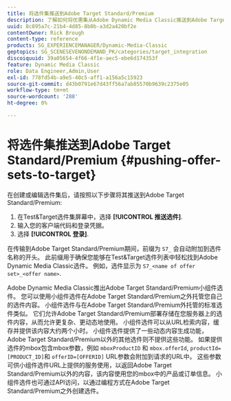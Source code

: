 ```yaml
---
title: 将选件集推送到Adobe Target Standard/Premium
description: 了解如何将优惠集从Adobe Dynamic Media Classic推送到Adobe Target Standard/Premium。
uuid: 8c895a7c-21b4-4d85-8b0b-a3d2a420bf2e
contentOwner: Rick Brough
content-type: reference
products: SG_EXPERIENCEMANAGER/Dynamic-Media-Classic
geptopics: SG_SCENESEVENONDEMAND_PK/categories/target_integration
discoiquuid: 39a05654-4f66-4f1e-aec5-ebe6d174353f
feature: Dynamic Media Classic
role: Data Engineer,Admin,User
exl-id: 778fd54b-a9e5-40c5-aff1-a156a5c15923
source-git-commit: d43b0791e67d43ff56a7ab85570b9639c2375e05
workflow-type: tm+mt
source-wordcount: '288'
ht-degree: 0%

---
```


# 将选件集推送到Adobe Target Standard/Premium {#pushing-offer-sets-to-target}

在创建或编辑选件集后，请按照以下步骤将其推送到Adobe Target Standard/Premium:

1. 在Test&amp;Target选件集屏幕中，选择 **[!UICONTROL 推送选件]**.
1. 输入您的客户端代码和登录凭据。
1. 选择 **[!UICONTROL 登录]**.

在传输到Adobe Target Standard/Premium期间，前缀为 `S7_` 会自动附加到选件名称的开头。 此前缀用于确保您能够在Test&amp;Target选件列表中轻松找到Adobe Dynamic Media Classic选件。 例如，选件显示为 `S7_<name of offer set>_<offer name>`.

Adobe Dynamic Media Classic推出Adobe Target Standard/Premium小组件选件。 您可以使用小组件选件在Adobe Target Standard/Premium之外托管您自己的选件内容。 小组件选件与在Adobe Target Standard/Premium外托管的标准选件类似。 它们允许Adobe Target Standard/Premium部署存储在您服务器上的选件内容，从而允许更复杂、更动态地使用。 小组件选件可以从URL检索内容，缓存并提供该内容大约两个小时。 小组件选件提供了一些动态内容生成功能，Adobe Target Standard/Premium以外的其他选件则不提供这些功能。 如果提供选件的mbox包含mbox参数，例如 `mboxProductID` 和 `mbox.offerId`, `productId=[PRODUCT_ID]`和 `offerID=[OFFERID]` URL参数会附加到请求的URL中。 这些参数可供小组件选件URL上提供的服务使用，以返回Adobe Target Standard/Premium以外的内容，该内容使用您的mbox中的产品或订单信息。 小组件选件也可通过API访问，以通过编程方式在Adobe Target Standard/Premium之外创建选件。
